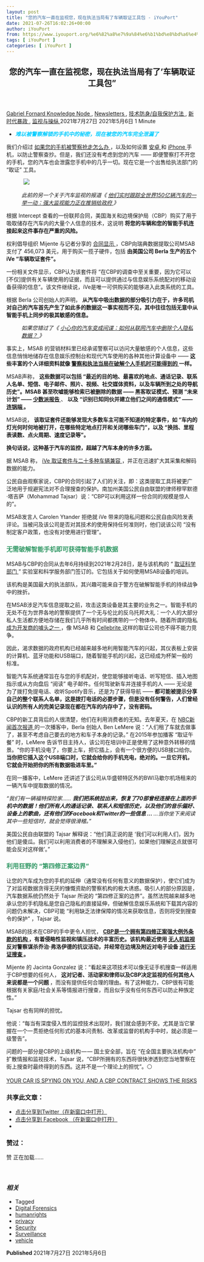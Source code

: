 ```yaml
---
layout: post
title: "您的汽车一直在监视您，现在执法当局有了车辆取证工具包 - iYouPort"
date: 2021-07-26T16:02:26+00:00
author: iYouPort
from: https://www.iyouport.org/%e6%82%a8%e7%9a%84%e6%b1%bd%e8%bd%a6%e4%b8%80%e7%9b%b4%e5%9c%a8%e7%9b%91%e8%a7%86%e6%82%a8%ef%bc%8c%e7%8e%b0%e5%9c%a8%e6%89%a7%e6%b3%95%e5%bd%93%e5%b1%80%e6%9c%89%e4%ba%86%e8%bd%a6%e8%be%86%e5%8f%96/
tags: [ iYouPort ]
categories: [ iYouPort ]
---
```


<article class="post-16727 post type-post status-publish format-standard has-post-thumbnail hentry category-knowledge-node category-newsletters category-54 category-70 category-20 tag-digital-forensics tag-humanrights tag-privacy tag-security tag-surveillance tag-vehicle" id="post-16727">
 <header class="entry-header">
  <h1 class="entry-title">
   您的汽车一直在监视您，现在执法当局有了’车辆取证工具包”
  </h1>
 </header>
 <div class="entry-meta">
  <span class="byline">
   <a href="https://www.iyouport.org/author/gabrielfornard/" rel="author" title="文章作者 Gabriel Fornard">
    Gabriel Fornard
   </a>
  </span>
  <span class="cat-links">
   <a href="https://www.iyouport.org/category/knowledge-node/" rel="category tag">
    Knowledge Node
   </a>
   ,
   <a href="https://www.iyouport.org/category/newsletters/" rel="category tag">
    Newsletters
   </a>
   ,
   <a href="https://www.iyouport.org/category/%e6%8a%80%e6%9c%af%e9%98%b2%e8%ba%ab-%e8%87%aa%e6%88%91%e4%bf%9d%e6%8a%a4%e6%96%b9%e6%b3%95/" rel="category tag">
    技术防身/自我保护方法
   </a>
   ,
   <a href="https://www.iyouport.org/category/%e6%96%b0%e6%97%b6%e4%bb%a3%e6%9a%b4%e6%94%bf/" rel="category tag">
    新时代暴政
   </a>
   ,
   <a href="https://www.iyouport.org/category/%e7%9b%91%e8%a7%86%e4%b8%8e%e6%93%8d%e7%ba%b5/" rel="category tag">
    监视与操纵
   </a>
  </span>
  <span class="published-on">
   <time class="entry-date published" datetime="2021-07-27T00:02:26+08:00">
    2021年7月27日
   </time>
   <time class="updated" datetime="2021-05-06T22:17:24+08:00">
    2021年5月6日
   </time>
  </span>
  <span class="word-count">
   1 Minute
  </span>
 </div>
 <div class="entry-content">
  <ul>
   <li class="graf graf--p">
    <span style="color: #00ccff;">
     <em>
      <strong>
       难以被警察解锁的手机中的秘密，现在被您的汽车完全泄漏了
      </strong>
     </em>
    </span>
   </li>
  </ul>
  <p class="graf graf--p">
   我们介绍过
   <a class="markup--anchor markup--p-anchor" data-href="https://www.iyouport.org/%e5%a6%82%e6%9e%9c%e6%82%a8%e7%9a%84%e6%89%8b%e6%9c%ba%e8%a2%ab%e7%9b%97%e6%88%96%e8%a2%ab%e8%ad%a6%e5%af%9f%e6%8a%a2%e8%b5%b0/" href="https://www.iyouport.org/%e5%a6%82%e6%9e%9c%e6%82%a8%e7%9a%84%e6%89%8b%e6%9c%ba%e8%a2%ab%e7%9b%97%e6%88%96%e8%a2%ab%e8%ad%a6%e5%af%9f%e6%8a%a2%e8%b5%b0/" rel="noopener" target="_blank">
    如果您的手机被警察抢走怎么办
   </a>
   ，以及如何设置
   <a class="markup--anchor markup--p-anchor" data-href="https://www.iyouport.org/%e5%a6%82%e4%bd%95%e4%bf%9d%e6%8c%81-android-%e8%ae%be%e5%a4%87%e5%85%8d%e5%8f%97%e8%ad%a6%e5%af%9f%e7%9a%84%e4%be%b5%e5%ae%b3/" href="https://www.iyouport.org/%e5%a6%82%e4%bd%95%e4%bf%9d%e6%8c%81-android-%e8%ae%be%e5%a4%87%e5%85%8d%e5%8f%97%e8%ad%a6%e5%af%9f%e7%9a%84%e4%be%b5%e5%ae%b3/" rel="noopener" target="_blank">
    安卓
   </a>
   和
   <a class="markup--anchor markup--p-anchor" data-href="https://www.iyouport.org/%e5%a6%82%e4%bd%95%e9%80%9a%e8%bf%87%e4%b8%80%e4%ba%9b%e8%ae%be%e7%bd%ae%e9%a2%84%e9%98%b2iphone%e8%a2%ab%e7%9b%97%e6%88%96%e8%a2%ab%e8%ad%a6%e6%96%b9%e6%9f%a5%e6%8a%84%e6%89%80%e9%80%a0%e6%88%90/" href="https://www.iyouport.org/%e5%a6%82%e4%bd%95%e9%80%9a%e8%bf%87%e4%b8%80%e4%ba%9b%e8%ae%be%e7%bd%ae%e9%a2%84%e9%98%b2iphone%e8%a2%ab%e7%9b%97%e6%88%96%e8%a2%ab%e8%ad%a6%e6%96%b9%e6%9f%a5%e6%8a%84%e6%89%80%e9%80%a0%e6%88%90/" rel="noopener" target="_blank">
    iPhone
   </a>
   手机，以防止警察查抄。但是，我们还没有考虑到您的汽车 —— 即便警察打不开您的手机，您的汽车也会泄露您手机中的几乎一切。现在它是一个出售给执法部门的 “取证” 工具。
  </p>
  <figure class="graf graf--figure">
   <img class="graf-image aligncenter jetpack-lazy-image" data-height="1300" data-image-id="0*CBCqs4ITaHmGlTNG" data-lazy-src="https://cdn-images-1.medium.com/max/1067/0*CBCqs4ITaHmGlTNG?is-pending-load=1" data-width="2600" src="https://cdn-images-1.medium.com/max/1067/0*CBCqs4ITaHmGlTNG" srcset="data:image/gif;base64,R0lGODlhAQABAIAAAAAAAP///yH5BAEAAAAALAAAAAABAAEAAAIBRAA7"/>
   <noscript>
    <img class="graf-image aligncenter" data-height="1300" data-image-id="0*CBCqs4ITaHmGlTNG" data-width="2600" src="https://cdn-images-1.medium.com/max/1067/0*CBCqs4ITaHmGlTNG"/>
   </noscript>
  </figure>
  <p class="graf graf--p" style="padding-left: 40px;">
   <em class="markup--em markup--p-em">
    此前的另一个关于汽车监视的报道《
   </em>
   <a class="markup--anchor markup--p-anchor" data-href="https://www.iyouport.org/%e4%bb%96%e4%bb%ac%e5%ae%9e%e6%97%b6%e8%b7%9f%e8%b8%aa%e5%85%a8%e4%b8%96%e7%95%8c150%e4%ba%bf%e8%be%86%e6%b1%bd%e8%bd%a6%e7%9a%84%e4%b8%80%e4%b8%be%e4%b8%80%e5%8a%a8%ef%bc%9a%e5%bc%ba%e5%a4%a7/" href="https://www.iyouport.org/%e4%bb%96%e4%bb%ac%e5%ae%9e%e6%97%b6%e8%b7%9f%e8%b8%aa%e5%85%a8%e4%b8%96%e7%95%8c150%e4%ba%bf%e8%be%86%e6%b1%bd%e8%bd%a6%e7%9a%84%e4%b8%80%e4%b8%be%e4%b8%80%e5%8a%a8%ef%bc%9a%e5%bc%ba%e5%a4%a7/" rel="noopener" target="_blank">
    <em class="markup--em markup--p-em">
     他们实时跟踪全世界150亿辆汽车的一举一动：强大监视能力正在推销给政府
    </em>
   </a>
   <em class="markup--em markup--p-em">
    》
   </em>
  </p>
  <p class="graf graf--p">
   根据 Intercept 查看的一份联邦合同，美国海关和边境保护局（CBP）购买了用于吸取储存在汽车内的大量个人信息的技术，这说明
   <strong class="markup--strong markup--p-strong">
    将您的车辆和您的智能手机连接起来这件事存在严重的风险。
   </strong>
  </p>
  <p class="graf graf--p">
   权利倡导组织 Mijente 与记者分享的
   <a class="markup--anchor markup--p-anchor" data-href="https://beta.sam.gov/opp/28e69f99d22440418297dbb0820e86d3/view?sort=-modifiedDate&amp;index=opps&amp;is_active=1&amp;page=1" href="https://beta.sam.gov/opp/28e69f99d22440418297dbb0820e86d3/view?sort=-modifiedDate&amp;index=opps&amp;is_active=1&amp;page=1" rel="noopener" target="_blank">
    合同显示
   </a>
   ，CBP向瑞典数据提取公司MSAB支付了 456,073 美元，用于购买一揽子硬件，包括
   <strong class="markup--strong markup--p-strong">
    由美国公司 Berla 生产的五个iVe “车辆取证套件”。
   </strong>
  </p>
  <p class="graf graf--p">
   一份相关文件显示，CBP认为该套件将 “在CBP的调查中至关重要，因为它可以[不仅]提供有关车辆使用的证据，而且可以提供通过与信息娱乐系统配对的移动设备获得的信息”。该文件继续说，iVe是唯一可供购买的能够进入此类系统的工具。
  </p>
  <p class="graf graf--p">
   根据 Berla 公司创始人的声明，
   <strong class="markup--strong markup--p-strong">
    从汽车中吸出数据的部分吸引力在于，许多司机对自己的汽车首先产生了如此多的数据这一事实视而不见，其中往往包括无意中从智能手机上同步的极其敏感的信息。
   </strong>
  </p>
  <p class="graf graf--p" style="padding-left: 40px;">
   <em class="markup--em markup--p-em">
    如果您错过了《
   </em>
   <a class="markup--anchor markup--p-anchor" data-href="https://www.iyouport.org/%e5%b0%8f%e5%bf%83%e4%bd%a0%e7%9a%84%e6%b1%bd%e8%bd%a6%e5%8f%98%e6%88%90%e9%97%b4%e8%b0%8d%ef%bc%9a%e5%a6%82%e4%bd%95%e4%bb%8e%e8%81%94%e7%bd%91%e6%b1%bd%e8%bd%a6%e4%b8%ad%e5%88%a0%e9%99%a4%e4%b8%aa/" href="https://www.iyouport.org/%e5%b0%8f%e5%bf%83%e4%bd%a0%e7%9a%84%e6%b1%bd%e8%bd%a6%e5%8f%98%e6%88%90%e9%97%b4%e8%b0%8d%ef%bc%9a%e5%a6%82%e4%bd%95%e4%bb%8e%e8%81%94%e7%bd%91%e6%b1%bd%e8%bd%a6%e4%b8%ad%e5%88%a0%e9%99%a4%e4%b8%aa/" rel="noopener" target="_blank">
    <em class="markup--em markup--p-em">
     小心你的汽车变成间谍：如何从联网汽车中删除个人隐私数据？
    </em>
   </a>
   <em class="markup--em markup--p-em">
    》
   </em>
  </p>
  <p class="graf graf--p">
   事实上，MSAB 的营销材料里已经承诺警察可以访问大量敏感的个人信息，这些信息悄悄地储存在信息娱乐控制台和现代汽车使用的各种其他计算设备中 ——
   <strong class="markup--strong markup--p-strong">
    这些丰富的个人详细资料就像
   </strong>
   <a class="markup--anchor markup--p-anchor" data-href="https://www.iyouport.org/%e6%95%b0%e5%ad%97%e5%8f%96%e8%af%81%e6%ad%a3%e5%9c%a8%e6%b3%9b%e6%bb%a5%ef%bc%9a%e6%94%bf%e5%ba%9c%e5%8f%af%e4%bb%a5%e4%bb%8e%e4%bd%a0%e7%9a%84%e6%89%8b%e6%9c%ba%e4%b8%ad%e6%8f%90%e5%8f%96%e5%93%aa/" href="https://www.iyouport.org/%e6%95%b0%e5%ad%97%e5%8f%96%e8%af%81%e6%ad%a3%e5%9c%a8%e6%b3%9b%e6%bb%a5%ef%bc%9a%e6%94%bf%e5%ba%9c%e5%8f%af%e4%bb%a5%e4%bb%8e%e4%bd%a0%e7%9a%84%e6%89%8b%e6%9c%ba%e4%b8%ad%e6%8f%90%e5%8f%96%e5%93%aa/" rel="noopener" target="_blank">
    <strong class="markup--strong markup--p-strong">
     警察和执法当局在破解个人手机时可能得到的
    </strong>
   </a>
   <strong class="markup--strong markup--p-strong">
    一样。
   </strong>
  </p>
  <p class="graf graf--p">
   MSAB声称，
   <strong class="markup--strong markup--p-strong">
    这些数据可以包括 “最近的目的地、最喜欢的地点、通话记录、联系人名单、短信、电子邮件、照片、视频、社交媒体资料，以及车辆所到之处的导航历史”。MSAB 甚至吹嘘能够检索已被删除的数据 —— 黑客取证模式、预测 “未来计划” ——
   </strong>
   <a class="markup--anchor markup--p-anchor" data-href="https://www.iyouport.org/%e7%a4%be%e4%bc%9a%e4%bf%a1%e7%94%a8%e7%9b%91%e8%a7%86%ef%bc%9a%e8%8b%b1%e5%9b%bd%e3%80%81%e4%b8%ad%e5%9b%bd%e3%80%81%e7%be%8e%e5%9b%bd%e5%92%8c%e6%97%a5%e6%9c%ac%e3%80%90viedo%e3%80%91/" href="https://www.iyouport.org/%e7%a4%be%e4%bc%9a%e4%bf%a1%e7%94%a8%e7%9b%91%e8%a7%86%ef%bc%9a%e8%8b%b1%e5%9b%bd%e3%80%81%e4%b8%ad%e5%9b%bd%e3%80%81%e7%be%8e%e5%9b%bd%e5%92%8c%e6%97%a5%e6%9c%ac%e3%80%90viedo%e3%80%91/" rel="noopener" target="_blank">
    <strong class="markup--strong markup--p-strong">
     少数派报告
    </strong>
   </a>
   、
   <strong class="markup--strong markup--p-strong">
    以及 “识别已知同伙并建立他们之间的通信模式” ——
   </strong>
   <a class="markup--anchor markup--p-anchor" data-href="https://www.iyouport.org/%e5%a6%82%e4%bd%95%e6%8c%96%e6%8e%98%e7%9b%ae%e6%a0%87%e4%ba%ba%e7%a4%be%e4%ba%a4%e5%85%b3%e7%b3%bb%e7%bd%91%ef%bc%9f-%e8%bf%9e%e9%94%85%e7%ab%af%e5%88%a9%e5%99%a8/" href="https://www.iyouport.org/%e5%a6%82%e4%bd%95%e6%8c%96%e6%8e%98%e7%9b%ae%e6%a0%87%e4%ba%ba%e7%a4%be%e4%ba%a4%e5%85%b3%e7%b3%bb%e7%bd%91%ef%bc%9f-%e8%bf%9e%e9%94%85%e7%ab%af%e5%88%a9%e5%99%a8/" rel="noopener" target="_blank">
    <strong class="markup--strong markup--p-strong">
     连锅端
    </strong>
   </a>
   <strong class="markup--strong markup--p-strong">
    。
   </strong>
  </p>
  <p class="graf graf--p">
   MSAB说，
   <strong class="markup--strong markup--p-strong">
    该取证套件还能够发现大多数车主可能不知道的特定事件，如 “车内的灯光何时何地被打开，在哪些特定地点打开和关闭哪些车门”，以及 “换挡、里程表读数、点火周期、速度记录等”。
   </strong>
  </p>
  <p class="graf graf--p">
   <strong class="markup--strong markup--p-strong">
    换句话说，这种基于汽车的监控，超越了汽车本身的许多方面。
   </strong>
  </p>
  <p class="graf graf--p">
   据 MSAB 称，
   <a class="markup--anchor markup--p-anchor" data-href="https://www.msab.com/products/ive-vehicle-forensics/" href="https://www.msab.com/products/ive-vehicle-forensics/" rel="noopener" target="_blank">
    iVe 取证套件与二十多种车辆兼容
   </a>
   ，并正在迅速扩大其采集和解码数据的能力。
  </p>
  <p class="graf graf--p">
   公民自由观察家说，CBP的合同引起了人们的关注，即：这类提取工具将被更广泛地用于规避宪法对不合理搜查的保护。南加州美国公民自由联盟的律师穆罕默德·塔吉萨（Mohammad Tajsar）说：“CBP可以利用这样一份合同的规模是惊人的”。
  </p>
  <p class="graf graf--p">
   MSAB发言人 Carolen Ytander 拒绝就 iVe 带来的隐私问题和公民自由风险发表评论。当被问及该公司是否对其技术的使用保持任何准则时，他们说该公司 “没有制定客户政策，也没有对使用进行管理”。
  </p>
  <h3 class="graf graf--p">
   <span style="color: #339966;">
    <strong class="markup--strong markup--p-strong">
     无需破解智能手机即可获得智能手机数据
    </strong>
   </span>
  </h3>
  <p class="graf graf--p">
   MSAB与CBP的合同从去年6月持续到2021年2月28日，是与该机构的 “
   <a class="markup--anchor markup--p-anchor" data-href="https://www.cbp.gov/about/labs-scientific-svcs" href="https://www.cbp.gov/about/labs-scientific-svcs" rel="noopener" target="_blank">
    取证科学部门
   </a>
   ” 实验室和科学服务部门签订的。它包括关于如何使用MSAB设备的培训。
  </p>
  <p class="graf graf--p">
   该机构是美国最大的执法部队，其兴趣可能来自于警方在破解智能手机的持续战争中的挫折。
  </p>
  <p class="graf graf--p">
   在MSAB涉足汽车信息提取之前，攻击这类设备是其主要的业务之一。智能手机的无处不在为世界各地的警察提供了一个无与伦比的反乌托邦大礼：一个人的大部分私人生活都方便地存储在我们几乎所有时间都携带的一个物体中。随着所谓的隐私
   <a class="markup--anchor markup--p-anchor" data-href="https://www.iyouport.org/%e4%bb%a5%e9%9a%90%e7%a7%81%e4%b8%ba%e7%9b%ae%e7%9a%84%e7%9a%84%e6%96%97%e4%ba%89%e5%a6%82%e4%bd%95%e8%ae%a9%e4%bd%a0%e5%8f%98%e6%88%90%e4%ba%86%e7%9b%91%e8%a7%86%e7%9a%84%e7%9b%9f%e5%8f%8b/" href="https://www.iyouport.org/%e4%bb%a5%e9%9a%90%e7%a7%81%e4%b8%ba%e7%9b%ae%e7%9a%84%e7%9a%84%e6%96%97%e4%ba%89%e5%a6%82%e4%bd%95%e8%ae%a9%e4%bd%a0%e5%8f%98%e6%88%90%e4%ba%86%e7%9b%91%e8%a7%86%e7%9a%84%e7%9b%9f%e5%8f%8b/" rel="noopener" target="_blank">
    成为开发商的噱头之一
   </a>
   ，像 MSAB 和
   <a class="markup--anchor markup--p-anchor" data-href="https://www.iyouport.org/%e8%ad%a6%e5%af%9f%e6%9f%a5%e6%89%8b%e6%9c%ba%e7%9a%84%e4%b8%9c%e8%a5%bf%e9%95%bf%e4%bb%80%e4%b9%88%e6%a0%b7%ef%bc%9f-%e4%bb%8e%e6%8a%80%e6%9c%af%e8%a7%92%e5%ba%a6%e7%9c%8b%e7%a7%bb/" href="https://www.iyouport.org/%e8%ad%a6%e5%af%9f%e6%9f%a5%e6%89%8b%e6%9c%ba%e7%9a%84%e4%b8%9c%e8%a5%bf%e9%95%bf%e4%bb%80%e4%b9%88%e6%a0%b7%ef%bc%9f-%e4%bb%8e%e6%8a%80%e6%9c%af%e8%a7%92%e5%ba%a6%e7%9c%8b%e7%a7%bb/" rel="noopener" target="_blank">
    Cellebrite
   </a>
   这样的取证公司也不得不能力竞争。
  </p>
  <p class="graf graf--p">
   因此，渴求数据的政府机构已经越来越多地利用智能汽车的兴起，其仪表板上安装的计算机、蓝牙功能和USB端口，随着智能手机的兴起，这已经成为杯架一般的标准。
  </p>
  <p class="graf graf--p">
   智能汽车系统通常旨在与您的手机配对，使您能够接听电话、听写短信、插入地图指示或从方向盘后 “阅读” 电子邮件。任何驾驶新车并连接手机的人 —— 无论是为了拨打免提电话、收听Spotify音乐，还是为了获得导航 ——
   <strong class="markup--strong markup--p-strong">
    都可能被提示分享自己的整个联系人名单，这是拨打电话的必要步骤，但是没有任何警告，人们曾经认识的所有人的完美记录现在都在汽车的内存中了，没有密码。
   </strong>
  </p>
  <p class="graf graf--p">
   CBP的新工具背后的人很清楚，他们在利用消费者的无知。去年夏天，在
   <a class="markup--anchor markup--p-anchor" data-href="https://www.nbcnews.com/tech/tech-news/snitches-wheels-police-turn-car-data-destroy-suspects-alibis-n1251939" href="https://www.nbcnews.com/tech/tech-news/snitches-wheels-police-turn-car-data-destroy-suspects-alibis-n1251939" rel="noopener" target="_blank">
    NBC新闻首次报道
   </a>
   的一次播客中，Berla 创始人 Ben LeMere 说：“人们租了车就去做事了，甚至不考虑自己要去的地方和车子本身的记录。” 在2015年参加播客 “取证午餐” 时，LeMere 告诉节目主持人，该公司在培训中正是使用了这种意外转移的情景。“你的手机没电了，你要上车，把它插上，会有一个很方便的USB接口给你。
   <strong class="markup--strong markup--p-strong">
    当你把它插入这个USB端口时，它就会给你的手机充电，绝对的。一旦它开机，它就会开始把你的所有数据吸进车里。”
   </strong>
  </p>
  <p class="graf graf--p">
   在同一播客中，LeMere 还讲述了该公司从华盛顿特区外的BWI马歇尔机场租来的一辆汽车中提取数据的情况。
  </p>
  <p class="graf graf--p graf--startsWithDoubleQuote">
   <em class="markup--em markup--p-em">
    “我们有一辆福特探险家……
   </em>
   <strong class="markup--strong markup--p-strong">
    <em class="markup--em markup--p-em">
     我们把系统拉出来，恢复了70部曾经连接在上面的手机中的数据！他们所有人的通话记录、联系人和短信历史，以及他们的音乐偏好、设备上的歌曲，还有他们的Facebook和Twitter的一些信息 …
    </em>
   </strong>
   <em class="markup--em markup--p-em">
    …当你坐下来阅读其中一些短信时，就会觉得很滑稽。”
   </em>
  </p>
  <p class="graf graf--p">
   美国公民自由联盟的 Tajsar 解释说：“他们真正说的是 ‘我们可以利用人们，因为他们是傻瓜。我们可以利用消费者的不理解来入侵他们，如果他们理解这点就很可能会反对这样做’。”
  </p>
  <h3 class="graf graf--p">
   <span style="color: #339966;">
    <strong class="markup--strong markup--p-strong">
     利用狂野的 “第四修正案边界”
    </strong>
   </span>
  </h3>
  <p class="graf graf--p">
   让您的汽车成为您的手机的延伸（通常没有任何有意义的数据保护），使它们成为了对监视数据贪得无厌的慷慨资助的警察机构的极大诱惑。吸引人的部分原因是，汽车数据系统仍然处于 Tajsar 所说的 “第四修正案的边界”。虽然法院越来越多地承认您的手机隐私是您自己隐私的直接延伸，但破解信息娱乐系统和下载其内容的问题仍未解决，CBP可能 “利用缺乏法律保障的情况来获取信息，否则将受到搜查令的保护” ，Tajsar 说。
  </p>
  <p class="graf graf--p">
   MSAB的技术在CBP的手中更令人担忧，
   <a class="markup--anchor markup--p-anchor" data-href="https://www.reuters.com/article/us-usa-immigration-privacy/u-s-border-agents-do-not-need-warrants-to-search-digital-devices-court-rules-idUSKBN2AA2AL" href="https://www.reuters.com/article/us-usa-immigration-privacy/u-s-border-agents-do-not-need-warrants-to-search-digital-devices-court-rules-idUSKBN2AA2AL" rel="noopener" target="_blank">
    <strong class="markup--strong markup--p-strong">
     CBP是一个拥有第四修正案强大例外条款的机构
    </strong>
   </a>
   <strong class="markup--strong markup--p-strong">
    ，有着侵略性监视和镇压战术的丰富历史。该机构最近使用
   </strong>
   <a class="markup--anchor markup--p-anchor" data-href="https://www.iyouport.org/%e6%8a%97%e8%ae%ae%e8%80%85%e4%bd%bf%e7%94%a8%e6%95%b0%e7%99%be%e4%b8%aa%e6%bf%80%e5%85%89%e7%ac%94%e5%87%bb%e8%90%bd%e8%ad%a6%e5%af%9f%e6%97%a0%e4%ba%ba%e6%9c%ba/" href="https://www.iyouport.org/%e6%8a%97%e8%ae%ae%e8%80%85%e4%bd%bf%e7%94%a8%e6%95%b0%e7%99%be%e4%b8%aa%e6%bf%80%e5%85%89%e7%ac%94%e5%87%bb%e8%90%bd%e8%ad%a6%e5%af%9f%e6%97%a0%e4%ba%ba%e6%9c%ba/" rel="noopener" target="_blank">
    <strong class="markup--strong markup--p-strong">
     无人机监视
    </strong>
   </a>
   <strong class="markup--strong markup--p-strong">
    反对警察谋杀乔治·弗洛伊德的抗议活动，并经常在边境及附近对电子设备
   </strong>
   <a class="markup--anchor markup--p-anchor" data-href="https://epic.org/testimony/congress/EPIC-HHSC-WarentlessSearchesBorder-July2018.pdf" href="https://epic.org/testimony/congress/EPIC-HHSC-WarentlessSearchesBorder-July2018.pdf" rel="noopener" target="_blank">
    <strong class="markup--strong markup--p-strong">
     进行无证搜查
    </strong>
   </a>
   <strong class="markup--strong markup--p-strong">
    。
   </strong>
  </p>
  <p class="graf graf--p">
   Mijente 的 Jacinta Gonzalez 说：“看起来这项技术可以像无证手机搜查一样适用于CBP想要的任何人，
   <strong class="markup--strong markup--p-strong">
    这对记者、活动家和律师以及CBP决定监视的任何其他人来说都是一个问题
   </strong>
   ，而没有提供任何合理的理由。有了这种能力，CBP很有可能根据有关家庭/社会关系等情报进行搜查，而且似乎没有任何东西可以防止种族定性。”
  </p>
  <p class="graf graf--p">
   Tajsar 也有同样的担忧。
  </p>
  <p class="graf graf--p">
   他说：“每当有深度侵入性的监控技术出现时，我们就会感到不安。尤其是当它掌握在一个一贯拒绝任何形式的基本问责制、改革或监督的机构手中时，就必须是一级警告”。
  </p>
  <p class="graf graf--p">
   问题的一部分是CBP的上级机构 — — 国土安全部，旨在 “在全国主要执法机构中” 扩散情报和监视技术，Tajsar 说，“CBP所拥有的东西将很快渗透到您当地警察在街上搜查时最终得到的东西。这并不是一个理论上的担忧”。⚪️
  </p>
  <p class="graf graf--p">
   <a class="markup--anchor markup--p-anchor" data-href="https://theintercept.com/2021/05/03/car-surveillance-berla-msab-cbp/" href="https://theintercept.com/2021/05/03/car-surveillance-berla-msab-cbp/" rel="noopener" target="_blank">
    YOUR CAR IS SPYING ON YOU, AND A CBP CONTRACT SHOWS THE RISKS
   </a>
  </p>
  <div id="atatags-1611829871-60ff65eb92e76">
  </div>
  <div class="sharedaddy sd-sharing-enabled">
   <div class="robots-nocontent sd-block sd-social sd-social-icon sd-sharing">
    <h3 class="sd-title">
     共享此文章：
    </h3>
    <div class="sd-content">
     <ul>
      <li class="share-twitter">
       <a class="share-twitter sd-button share-icon no-text" data-shared="sharing-twitter-16727" href="https://www.iyouport.org/%e6%82%a8%e7%9a%84%e6%b1%bd%e8%bd%a6%e4%b8%80%e7%9b%b4%e5%9c%a8%e7%9b%91%e8%a7%86%e6%82%a8%ef%bc%8c%e7%8e%b0%e5%9c%a8%e6%89%a7%e6%b3%95%e5%bd%93%e5%b1%80%e6%9c%89%e4%ba%86%e8%bd%a6%e8%be%86%e5%8f%96/?share=twitter" rel="nofollow noopener noreferrer" target="_blank" title="点击分享到Twitter">
        <span>
        </span>
        <span class="sharing-screen-reader-text">
         点击分享到Twitter（在新窗口中打开）
        </span>
       </a>
      </li>
      <li class="share-facebook">
       <a class="share-facebook sd-button share-icon no-text" data-shared="sharing-facebook-16727" href="https://www.iyouport.org/%e6%82%a8%e7%9a%84%e6%b1%bd%e8%bd%a6%e4%b8%80%e7%9b%b4%e5%9c%a8%e7%9b%91%e8%a7%86%e6%82%a8%ef%bc%8c%e7%8e%b0%e5%9c%a8%e6%89%a7%e6%b3%95%e5%bd%93%e5%b1%80%e6%9c%89%e4%ba%86%e8%bd%a6%e8%be%86%e5%8f%96/?share=facebook" rel="nofollow noopener noreferrer" target="_blank" title="点击分享到 Facebook ">
        <span>
        </span>
        <span class="sharing-screen-reader-text">
         点击分享到 Facebook （在新窗口中打开）
        </span>
       </a>
      </li>
      <li class="share-end">
      </li>
     </ul>
    </div>
   </div>
  </div>
  <div class="sharedaddy sd-block sd-like jetpack-likes-widget-wrapper jetpack-likes-widget-unloaded" data-name="like-post-frame-161182987-16727-60ff65eb93561" data-src="https://widgets.wp.com/likes/#blog_id=161182987&amp;post_id=16727&amp;origin=www.iyouport.org&amp;obj_id=161182987-16727-60ff65eb93561" id="like-post-wrapper-161182987-16727-60ff65eb93561">
   <h3 class="sd-title">
    赞过：
   </h3>
   <div class="likes-widget-placeholder post-likes-widget-placeholder" style="height: 55px;">
    <span class="button">
     <span>
      赞
     </span>
    </span>
    <span class="loading">
     正在加载……
    </span>
   </div>
   <span class="sd-text-color">
   </span>
   <a class="sd-link-color">
   </a>
  </div>
  <div class="jp-relatedposts" id="jp-relatedposts">
   <h3 class="jp-relatedposts-headline">
    <em>
     相关
    </em>
   </h3>
  </div>
 </div>
 <div class="entry-footer">
  <ul class="post-tags light-text">
   <li>
    Tagged
   </li>
   <li>
    <a href="https://www.iyouport.org/tag/digital-forensics/" rel="tag">
     Digital Forensics
    </a>
   </li>
   <li>
    <a href="https://www.iyouport.org/tag/humanrights/" rel="tag">
     humanrights
    </a>
   </li>
   <li>
    <a href="https://www.iyouport.org/tag/privacy/" rel="tag">
     privacy
    </a>
   </li>
   <li>
    <a href="https://www.iyouport.org/tag/security/" rel="tag">
     Security
    </a>
   </li>
   <li>
    <a href="https://www.iyouport.org/tag/surveillance/" rel="tag">
     Surveillance
    </a>
   </li>
   <li>
    <a href="https://www.iyouport.org/tag/vehicle/" rel="tag">
     vehicle
    </a>
   </li>
  </ul>
 </div>
 <div class="entry-author-wrapper">
  <div class="site-posted-on">
   <strong>
    Published
   </strong>
   <time class="entry-date published" datetime="2021-07-27T00:02:26+08:00">
    2021年7月27日
   </time>
   <time class="updated" datetime="2021-05-06T22:17:24+08:00">
    2021年5月6日
   </time>
  </div>
 </div>
</article>

